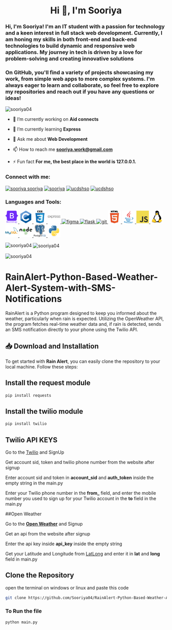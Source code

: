 <h1 align="center">Hi 👋, I'm Sooriya</h1>
<h3 >Hi, I'm Sooriya! I'm an IT student with a passion for technology and a keen interest in full stack web development. Currently, I am honing my skills in both front-end and back-end technologies to build dynamic and responsive web applications. My journey in tech is driven by a love for problem-solving and creating innovative solutions</h3>
<h3>On GitHub, you'll find a variety of projects showcasing my work, from simple web apps to more complex systems. I'm always eager to learn and collaborate, so feel free to explore my repositories and reach out if you have any questions or ideas!</h3>

<p align="left"> <img src="https://komarev.com/ghpvc/?username=sooriya04&label=Profile%20views&color=0e75b6&style=flat" alt="sooriya04" /> </p>

- 🔭 I’m currently working on **Aid connects** <br>

- 🌱 I’m currently learning **Express**<br>

- 💬 Ask me about **Web Development**<br>

- 📫 How to reach me **sooriya.work@gmail.com**<br>

- ⚡ Fun fact **For me, the best place in the world is 127.0.0.1.**<br>

<h3 align="left">Connect with me:</h3>
<p align="left">
<a href="https://linkedin.com/in/sooriya sooriya" target="blank"><img align="center" src="https://raw.githubusercontent.com/rahuldkjain/github-profile-readme-generator/master/src/images/icons/Social/linked-in-alt.svg" alt="sooriya sooriya" height="30" width="40" /></a>
<a href="https://stackoverflow.com/users/sooriya" target="blank"><img align="center" src="https://raw.githubusercontent.com/rahuldkjain/github-profile-readme-generator/master/src/images/icons/Social/stack-overflow.svg" alt="sooriya" height="30" width="40" /></a>
<a href="https://instagram.com/ucdshso" target="blank"><img align="center" src="https://raw.githubusercontent.com/rahuldkjain/github-profile-readme-generator/master/src/images/icons/Social/instagram.svg" alt="ucdshso" height="30" width="40" /></a>
<a href="https://discord.gg/ucdshso" target="blank"><img align="center" src="https://raw.githubusercontent.com/rahuldkjain/github-profile-readme-generator/master/src/images/icons/Social/discord.svg" alt="ucdshso" height="30" width="40" /></a>
</p>

<h3 align="left">Languages and Tools:</h3>
<p align="left"> <a href="https://getbootstrap.com" target="_blank" rel="noreferrer"> <img src="https://raw.githubusercontent.com/devicons/devicon/master/icons/bootstrap/bootstrap-plain-wordmark.svg" alt="bootstrap" width="40" height="40"/> </a> <a href="https://www.cprogramming.com/" target="_blank" rel="noreferrer"> <img src="https://raw.githubusercontent.com/devicons/devicon/master/icons/c/c-original.svg" alt="c" width="40" height="40"/> </a> <a href="https://www.w3schools.com/css/" target="_blank" rel="noreferrer"> <img src="https://raw.githubusercontent.com/devicons/devicon/master/icons/css3/css3-original-wordmark.svg" alt="css3" width="40" height="40"/> </a> <a href="https://expressjs.com" target="_blank" rel="noreferrer"> <img src="https://raw.githubusercontent.com/devicons/devicon/master/icons/express/express-original-wordmark.svg" alt="express" width="40" height="40"/> </a> <a href="https://www.figma.com/" target="_blank" rel="noreferrer"> <img src="https://www.vectorlogo.zone/logos/figma/figma-icon.svg" alt="figma" width="40" height="40"/> </a> <a href="https://flask.palletsprojects.com/" target="_blank" rel="noreferrer"> <img src="https://www.vectorlogo.zone/logos/pocoo_flask/pocoo_flask-icon.svg" alt="flask" width="40" height="40"/> </a> <a href="https://git-scm.com/" target="_blank" rel="noreferrer"> <img src="https://www.vectorlogo.zone/logos/git-scm/git-scm-icon.svg" alt="git" width="40" height="40"/> </a> <a href="https://www.w3.org/html/" target="_blank" rel="noreferrer"> <img src="https://raw.githubusercontent.com/devicons/devicon/master/icons/html5/html5-original-wordmark.svg" alt="html5" width="40" height="40"/> </a> <a href="https://www.java.com" target="_blank" rel="noreferrer"> <img src="https://raw.githubusercontent.com/devicons/devicon/master/icons/java/java-original.svg" alt="java" width="40" height="40"/> </a> <a href="https://developer.mozilla.org/en-US/docs/Web/JavaScript" target="_blank" rel="noreferrer"> <img src="https://raw.githubusercontent.com/devicons/devicon/master/icons/javascript/javascript-original.svg" alt="javascript" width="40" height="40"/> </a> <a href="https://www.linux.org/" target="_blank" rel="noreferrer"> <img src="https://raw.githubusercontent.com/devicons/devicon/master/icons/linux/linux-original.svg" alt="linux" width="40" height="40"/> </a> <a href="https://www.mysql.com/" target="_blank" rel="noreferrer"> <img src="https://raw.githubusercontent.com/devicons/devicon/master/icons/mysql/mysql-original-wordmark.svg" alt="mysql" width="40" height="40"/> </a> <a href="https://nodejs.org" target="_blank" rel="noreferrer"> <img src="https://raw.githubusercontent.com/devicons/devicon/master/icons/nodejs/nodejs-original-wordmark.svg" alt="nodejs" width="40" height="40"/> </a> <a href="https://www.postgresql.org" target="_blank" rel="noreferrer"> <img src="https://raw.githubusercontent.com/devicons/devicon/master/icons/postgresql/postgresql-original-wordmark.svg" alt="postgresql" width="40" height="40"/> </a> <a href="https://www.python.org" target="_blank" rel="noreferrer"> <img src="https://raw.githubusercontent.com/devicons/devicon/master/icons/python/python-original.svg" alt="python" width="40" height="40"/> </a> </p>

<p><img align="left" src="https://github-readme-stats.vercel.app/api/top-langs?username=sooriya04&show_icons=true&locale=en&layout=compact" alt="sooriya04" /></p>

<p>&nbsp;<img align="center" src="https://github-readme-stats.vercel.app/api?username=sooriya04&show_icons=true&locale=en" alt="sooriya04" /></p>

<p><img align="center" src="https://github-readme-streak-stats.herokuapp.com/?user=sooriya04&" alt="sooriya04" /></p>

# RainAlert-Python-Based-Weather-Alert-System-with-SMS-Notifications
RainAlert is a Python program designed to keep you informed about the weather, particularly when rain is expected. Utilizing the OpenWeather API, the program fetches real-time weather data and, if rain is detected, sends an SMS notification directly to your phone using the Twilio API.
## 📥 Download and Installation
To get started with **Rain Alert**, you can easily clone the repository to your local machine. Follow these steps:
## Install the request module
```bash
pip install requests
```
## Install the twilio module
```  bash
pip install twilio
```
## Twilio API KEYS
<p>Go to the <a href="https://bit.ly/3WHoCQA">Twilio</a> and SignUp</p>
<p>Get account sid, token and twilio phone number from the website after signup</p>
<p>Enter account sid and token in <b>account_sid</b> and <b>auth_token</b> inside the empty string in the main.py</p>
<p>Enter your Twilio phone number in the <b>from_</b> field, and enter the mobile number you used to sign up for your Twilio account in the <b>to</b> field in the main.py</p>

##Open Weather
<p>Go to the <a href="https://bit.ly/4fRWQtx"><b>Open Weather</b></a> and Signup</p>
<p>Get an api from the website after signup</p>
<p>Enter the api key inside <b>api_key</b> inside the empty string</p>
<p>Get your Latitude and Longitude from <a href="https://bit.ly/4dsL5Ym">LatLong</a> and enter it in <b>lat</b> and <b>long</b> field in main.py </p>

## Clone the Repository
<p>open the terminal on windows or linux and paste this code</p>

```bash
git clone https://github.com/Sooriya04/RainAlert-Python-Based-Weather-Alert-System-with-SMS-Notifications.git
```
### To Run the file

```bash
python main.py
```
